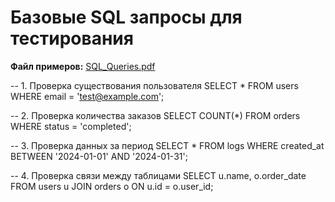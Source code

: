 # Базовые SQL запросы для тестирования

**Файл примеров:** [SQL_Queries.pdf](../screenshots/8.%20SQL_Queries.pdf)

-- 1. Проверка существования пользователя
SELECT * FROM users WHERE email = 'test@example.com';

-- 2. Проверка количества заказов
SELECT COUNT(*) FROM orders WHERE status = 'completed';

-- 3. Проверка данных за период
SELECT * FROM logs WHERE created_at BETWEEN '2024-01-01' AND '2024-01-31';

-- 4. Проверка связи между таблицами
SELECT u.name, o.order_date 
FROM users u 
JOIN orders o ON u.id = o.user_id;